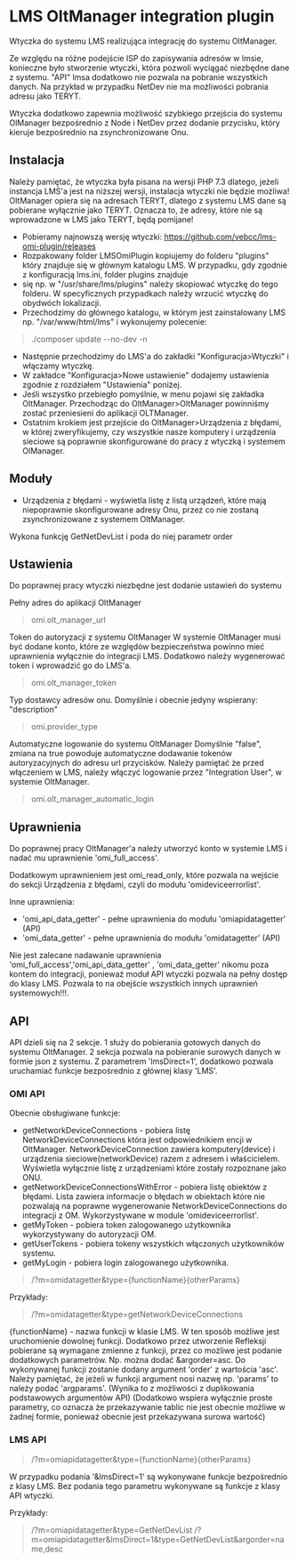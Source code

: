 # LMS OltManager integration plugin
Wtyczka do systemu LMS realizująca integrację do systemu OltManager.

Ze względu na różne podejście ISP do zapisywania adresów w lmsie,
konieczne było stworzenie wtyczki, która pozwoli wyciągać niezbędne dane z systemu.
"API" lmsa dodatkowo nie pozwala na pobranie wszystkich danych. Na przykład w przypadku
NetDev nie ma możliwości pobrania adresu jako TERYT.

Wtyczka dodatkowo zapewnia możliwość szybkiego przejścia do systemu OlManager
bezpośrednio z Node i NetDev przez dodanie przycisku, który kieruje bezpośrednio
na zsynchronizowane Onu.

## Instalacja
Należy pamiętać, że wtyczka była pisana na wersji PHP 7.3 dlatego, jeżeli instancja
LMS'a jest na niższej wersji, instalacja wtyczki nie będzie możliwa! OltManager opiera się
na adresach TERYT, dlatego z systemu LMS dane są pobierane wyłącznie jako TERYT. Oznacza to,
że adresy, które nie są wprowadzone w LMS jako TERYT, będą pomijane!

- Pobieramy najnowszą wersję wtyczki:
https://github.com/vebcc/lms-omi-plugin/releases
- Rozpakowany folder LMSOmiPlugin kopiujemy do folderu "plugins" który znajduje się
w głównym katalogu LMS. W przypadku, gdy zgodnie z konfiguracją lms.ini, folder plugins znajduje
- się np. w "/usr/share/lms/plugins" należy skopiować wtyczkę do tego folderu. W specyficznych
przypadkach należy wrzucić wtyczkę do obydwóch lokalizacji.
- Przechodzimy do głównego katalogu, w którym jest zainstalowany LMS np. "/var/www/html/lms"
i wykonujemy polecenie: 
>./composer update --no-dev -n
- Następnie przechodzimy do LMS'a do zakładki "Konfiguracja>Wtyczki" i włączamy wtyczkę.
- W zakładce "Konfiguracja>Nowe ustawienie" dodajemy ustawienia zgodnie z rozdziałem "Ustawienia" poniżej.
- Jeśli wszystko przebiegło pomyślnie, w menu pojawi się zakładka OltManager.
Przechodząc do OltManager>OltManager powinniśmy zostać przeniesieni do aplikacji OLTManager.
- Ostatnim krokiem jest przejście do OltManager>Urządzenia z błędami, w której zweryfikujemy,
czy wszystkie nasze komputery i urządzenia sieciowe są poprawnie skonfigurowane
do pracy z wtyczką i systemem OlManager.
## Moduły

- Urządzenia z błędami - wyświetla listę z listą urządzeń, które mają
niepoprawnie skonfigurowane adresy Onu, przez co nie zostaną zsynchronizowane
z systemem OltManager.


Wykona funkcję GetNetDevList i poda do niej parametr order 

## Ustawienia
Do poprawnej pracy wtyczki niezbędne jest dodanie ustawień do systemu

Pełny adres do aplikacji OltManager
>omi.olt_manager_url

Token do autoryzacji z systemu OltManager
W systemie OltManager musi być dodane konto, które ze względów bezpieczeństwa
powinno mieć uprawnienia wyłącznie do integracji LMS. Dodatkowo należy wygenerować
token i wprowadzić go do LMS'a.
>omi.olt_manager_token

Typ dostawcy adresów onu.
Domyślnie i obecnie jedyny wspierany: "description"
>omi.provider_type

Automatyczne logowanie do systemu OltManager
Domyślnie "false", zmiana na true powoduje automatyczne dodawanie tokenów autoryzacyjnych do adresu url
przycisków. Należy pamiętać że przed włączeniem w LMS, należy włączyć logowanie przez "Integration User",
w systemie OltManager.
>omi.olt_manager_automatic_login

## Uprawnienia
Do poprawnej pracy OltManager'a należy utworzyć konto w systemie LMS i nadać mu
uprawnienie 'omi_full_access'.

Dodatkowym uprawnieniem jest omi_read_only, które pozwala na wejście do sekcji
Urządzenia z błędami, czyli do modułu 'omideviceerrorlist'.

Inne uprawnienia:
- 'omi_api_data_getter' - pełne uprawnienia do modułu 'omiapidatagetter' (API)
- 'omi_data_getter' - pełne uprawnienia do modułu 'omidatagetter' (API)

Nie jest zalecane nadawanie uprawnienia 'omi_full_access','omi_api_data_getter'
, 'omi_data_getter' nikomu poza kontem do integracji, ponieważ moduł API
wtyczki pozwala na pełny dostęp do klasy LMS.
Pozwala to na obejście wszystkich innych uprawnień systemowych!!!.

## API
API dzieli się na 2 sekcje. 1 służy do pobierania gotowych danych do systemu OltManager.
2 sekcja pozwala na pobieranie surowych danych w formie json z systemu.
Z parametrem 'lmsDirect=1', dodatkowo pozwala uruchamiać funkcje bezpośrednio
z głównej klasy 'LMS'.
### OMI API
Obecnie obsługiwane funkcje:
- getNetworkDeviceConnections - pobiera listę NetworkDeviceConnections która jest
odpowiednikiem encji w OltManager. NetworkDeviceConnection zawiera komputery(device)
i urządzenia sieciowe(networkDevice) razem z adresem i właścicielem. Wyświetla wyłącznie
listę z urządzeniami które zostały rozpoznane jako ONU.
- getNetworkDeviceConnectionsWithError - pobiera listę obiektów z błędami. Lista zawiera informacje o błędach
w obiektach które nie pozwalają na poprawne wygenerowanie NetworkDeviceConnections do integracji z OM. Wykorzystywane
w module 'omideviceerrorlist'.
- getMyToken - pobiera token zalogowanego użytkownika wykorzystywany do autoryzacji OM.
- getUserTokens - pobiera tokeny wszystkich włączonych użytkowników systemu.
- getMyLogin - pobiera login zalogowanego użytkownika.

>/?m=omidatagetter&type={functionName}{otherParams}

Przykłady:
>/?m=omidatagetter&type=getNetworkDeviceConnections

{functionName} - nazwa funkcji w klasie LMS.
W ten sposób możliwe jest uruchomienie dowolnej funkcji.
Dodatkowo przez utworzenie Refleksji pobierane są wymagane zmienne z funkcji,
przez co możliwe jest podanie dodatkowych parametrów. Np. można dodać &argorder=asc.
Do wykonywanej funkcji zostanie dodany argument 'order' z wartościa 'asc'.
Należy pamiętać, że jeżeli w funkcji argument nosi nazwę np. 'params' to należy
podać 'argparams'. (Wynika to z możliwości z duplikowania podstawowych argumentów API)
(Dodatkowo wspiera wyłącznie proste parametry, co oznacza że przekazywanie tablic
nie jest obecnie możliwe w żadnej formie, ponieważ obecnie jest przekazywana surowa wartość)
### LMS API

>/?m=omiapidatagetter&type={functionName}{otherParams}

W przypadku podania '&lmsDirect=1' są wykonywane funkcje bezpośrednio z klasy
LMS. Bez podania tego parametru wykonywane są funkcje z klasy API wtyczki.

Przykłady:
>/?m=omiapidatagetter&type=GetNetDevList
>/?m=omiapidatagetter&lmsDirect=1&type=GetNetDevList&argorder=name,desc

